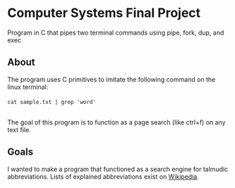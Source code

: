 # Computer Systems Final Project

Program in C that pipes two terminal commands using pipe, fork, dup, and exec
## About

The program uses C primitives to imitate the following command on the linux terminal:
#### 
    cat sample.txt | grep 'word' 
## 
The goal of this program is to function as a page search (like ctrl+f) on any text file. 

## Goals
I wanted to make a program that functioned as a search engine for talmudic abbreviations. Lists of explained abbreviations exist on [Wikipedia](https://en.wikipedia.org/wiki/List_of_Hebrew_abbreviations). 
